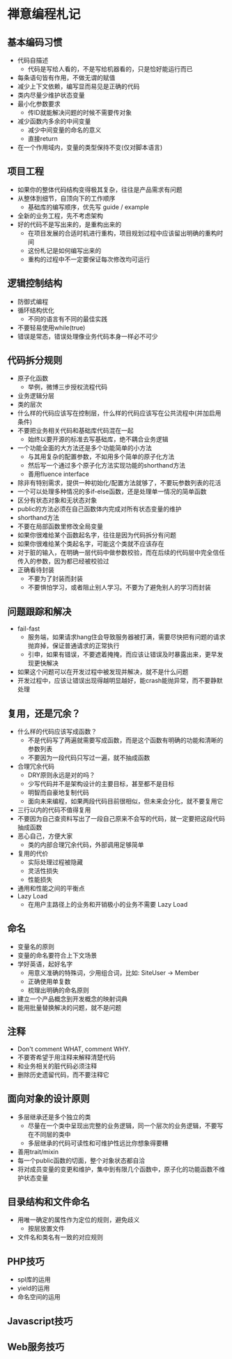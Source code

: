 禅意编程札记
============

## 基本编码习惯
- 代码自描述
  - 代码是写给人看的，不是写给机器看的，只是恰好能运行而已
- 每条语句皆有作用，不做无谓的赋值
- 减少上下文依赖，编写显而易见是正确的代码
- 类内尽量少维护状态变量
- 最小化参数要求
  - 传ID就能解决问题的时候不需要传对象
- 减少函数内多余的中间变量
  - 减少中间变量的命名的意义
  - 直接return
- 在一个作用域内，变量的类型保持不变(仅对脚本语言)

## 项目工程
- 如果你的整体代码结构变得极其复杂，往往是产品需求有问题
- 从整体到细节，自顶向下的工作顺序
  - 基础库的编写顺序，优先写 guide / example
- 全新的业务工程，先不考虑架构
- 好的代码不是写出来的，是重构出来的
  - 在项目发展的合适时机进行重构，项目规划过程中应该留出明确的重构时间
  - 这份札记是如何编写出来的
  - 重构的过程中不一定要保证每次修改均可运行

## 逻辑控制结构
- 防御式编程
- 循环结构优化
  - 不同的语言有不同的最佳实践
- 不要轻易使用while(true)
- 错误是常态，错误处理像业务代码本身一样必不可少

## 代码拆分规则
- 原子化函数
  - 举例，微博三步授权流程代码
- 业务逻辑分层
- 类的层次
- 什么样的代码应该写在控制层，什么样的代码应该写在公共流程中(并加启用条件)
- 不要把业务相关代码和基础库代码混在一起
  - 始终以要开源的标准去写基础库，绝不耦合业务逻辑
- 一个功能全面的大方法还是多个功能简单的小方法
  - 与其用复杂的配置参数，不如用多个简单的原子化方法
  - 然后写一个通过多个原子化方法实现功能的shorthand方法
  - 善用fluence interface
- 除非有特别需求，提供一种初始化/配置方法就够了，不要玩参数列表的花活
- 一个可以处理多种情况的多if-else函数，还是处理单一情况的简单函数
- 区分有状态对象和无状态对象
- public的方法必须在自己函数体内完成对所有状态变量的维护
- shorthand方法
- 不要在局部函数里修改全局变量
- 如果你很难给某个函数起名字，往往是因为代码拆分有问题
- 如果你很难给某个类起名字，可能这个类就不应该存在
- 对于脏的输入，在明确一层代码中做参数校验，而在后续的代码层中完全信任传入的参数，因为都已经被校验过
- 正确看待封装
  - 不要为了封装而封装
  - 不要惧怕学习，或者阻止别人学习。不要为了避免别人的学习而封装

## 问题跟踪和解决
- fail-fast
  - 服务端，如果请求hang住会导致服务器被打满，需要尽快把有问题的请求抛弃掉，保证普通请求的正常执行
  - 引申，如果有错误，不要遮着掩掩，而应该让错误及时暴露出来，更早发现更快解决
- 如果这个问题可以在开发过程中被发现并解决，就不是什么问题
- 开发过程中，应该让错误出现得越明显越好，能crash能抛异常，而不要静默处理

## 复用，还是冗余？
- 什么样的代码应该写成函数？
  - 不是代码写了两遍就需要写成函数，而是这个函数有明确的功能和清晰的参数列表
  - 不要因为一段代码只写过一遍，就不抽成函数
- 合理冗余代码
  - DRY原则永远是对的吗？
  - 少写代码并不是架构设计的主要目标，甚至都不是目标
  - 明智而自豪地复制代码
  - 面向未来编程，如果两段代码目前很相似，但未来会分化，就不要复用它
- 三行以内的代码不值得复用
- 不要因为自己查资料写出了一段自己原来不会写的代码，就一定要把这段代码抽成函数
- 恶心自己，方便大家
  - 类的内部合理冗余代码，外部调用足够简单
- 复用的代价
  - 实际处理过程被隐藏
  - 灵活性损失
  - 性能损失
- 通用和性能之间的平衡点
- Lazy Load
  - 在用户主路径上的业务和开销极小的业务不需要 Lazy Load

## 命名
- 变量名的原则
- 变量的命名要符合上下文场景
- 学好英语，起好名字
  - 用意义准确的特殊词，少用组合词，比如: SiteUser -> Member
  - 正确使用单复数
  - 梳理出明确的命名原则
- 建立一个产品概念到开发概念的映射词典
- 能用批量替换解决的问题，就不是问题 

## 注释
- Don't comment WHAT, comment WHY.
- 不要寄希望于用注释来解释清楚代码
- 和业务相关的脏代码必须注释
- 删除历史遗留代码，而不要注释它

## 面向对象的设计原则
- 多层继承还是多个独立的类
  - 尽量在一个类中呈现出完整的业务逻辑，同一个层次的业务逻辑，不要写在不同层的类中
  - 多层继承的代码可读性和可维护性远比你想象得要糟
- 善用trait/mixin
- 每一个public函数的切面，整个对象状态都自洽
- 将对成员变量的变更和维护，集中到有限几个函数中，原子化的功能函数不维护状态变量

## 目录结构和文件命名
- 用唯一确定的属性作为定位的规则，避免歧义
  - 按层放置文件
- 文件名和类名有一致的对应规则

## PHP技巧
- spl库的运用
- yield的运用
- 命名空间的运用

## Javascript技巧


## Web服务技巧

